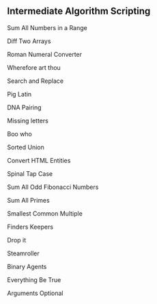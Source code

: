 ## Intermediate Algorithm Scripting 

Sum All Numbers in a Range 

Diff Two Arrays  

Roman Numeral Converter  

Wherefore art thou

Search and Replace 

Pig Latin 

DNA Pairing 

Missing letters

Boo who 

Sorted Union 

Convert HTML Entities 

Spinal Tap Case 

Sum All Odd Fibonacci Numbers 

Sum All Primes 

Smallest Common Multiple 

Finders Keepers 

Drop it 

Steamroller 

Binary Agents 

Everything Be True 

Arguments Optional 
